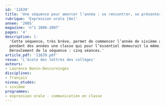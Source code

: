 ```yaml
---
id: '11639'
title: 'Une séquence pour amorcer l’année : se rencontrer, se présenter'
rubrique: 'Expression orale [6e]'
annee: '2005'
magazine: 'n°1 2006-2007'
pages: '4'
description: |-
  'Cette séquence, très brève, permet de commencer l’année de sixième avant même le passage des tests d’évaluation. Elle peut être poursuivie par la suite si nécessaire. Grâce à ce travail, les élèves font connaissance plus rapidement, et leur passage du primaire au secondaire s’effectue en tenant davantage compte du fait qu’après avoir fréquenté
  pendant des années une classe qui pour l’essentiel demeurait la même, ils se retrouvent mêlés parfois à un grand nombre d’inconnu(e)s. La sociabilité des élèves de cet âge ne pose pas vraiment de problème, mais en savoir plus les uns sur les autres dès les premiers jours, identifier par des jeux les prénoms et visages nouveaux, peut être rassurant pour les plus timides et plus convivial pour tous.
  Déroulement de la séquence : cinq séances.'
article_pdf: '11639.pdf'
revue: 'L’école des lettres des collèges'
auteurs:
- Laurence Bonin-Descurninges
disciplines:
- français
niveau_etudes:
- sixième
programmes:
- expression orale - communication en classe
---
```

